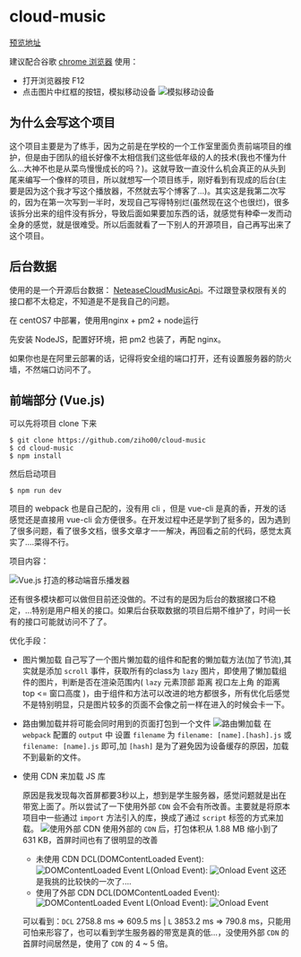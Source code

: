 # cloud-music

[预览地址](http://116.62.70.150/player/)

建议配合谷歌 [chrome 浏览器](https://www.google.cn/chrome/index.html) 使用：

+ 打开浏览器按 F12
+ 点击图片中红框的按钮，模拟移动设备
![模拟移动设备](http://116.62.70.150/static/image/模拟移动设备.jpg)

## 为什么会写这个项目

这个项目主要是为了练手，因为之前是在学校的一个工作室里面负责前端项目的维护，但是由于团队的组长好像不太相信我们这些低年级的人的技术(我也不懂为什么...大神不也是从菜鸟慢慢成长的吗？)。这就导致一直没什么机会真正的从头到尾来编写一个像样的项目，所以就想写一个项目练手，刚好看到有现成的后台(主要是因为这个我才写这个播放器，不然就去写个博客了...)。其实这是我第二次写的，因为在第一次写到一半时，发现自己写得特别烂(虽然现在这个也很烂)，很多该拆分出来的组件没有拆分，导致后面如果要加东西的话，就感觉有种牵一发而动全身的感觉，就是很难受。所以后面就看了一下别人的开源项目，自己再写出来了这个项目。

## 后台数据

使用的是一个开源后台数据： [NeteaseCloudMusicApi](https://github.com/Binaryify/NeteaseCloudMusicApi)。不过跟登录权限有关的接口都不太稳定，不知道是不是我自己的问题。

在 centOS7 中部署，使用用nginx + pm2 + node运行

先安装 NodeJS，配置好环境，把 pm2 也装了，再配 nginx。 

如果你也是在阿里云部署的话，记得将安全组的端口打开，还有设置服务器的防火墙，不然端口访问不了。

## 前端部分 (Vue.js)
可以先将项目 clone 下来
```
$ git clone https://github.com/ziho00/cloud-music
$ cd cloud-music
$ npm install
```
然后启动项目
```
$ npm run dev
```
项目的 webpack 也是自己配的，没有用 cli ，但是 vue-cli 是真的香，开发的话感觉还是直接用 vue-cli 会方便很多。在开发过程中还是学到了挺多的，因为遇到了很多问题，看了很多文档，很多文章才一一解决，再回看之前的代码，感觉太真实了....菜得不行。

项目内容：

![Vue.js 打造的移动端音乐播发器](http://116.62.70.150/static/image/cloudMusic.png "Vue.js 打造的移动端音乐播发器")

还有很多模块都可以做但目前还没做的。不过有的是因为后台的数据接口不稳定，...特别是用户相关的接口。如果后台获取数据的项目后期不维护了，时间一长有的接口可能就访问不了了。

优化手段：
+ 图片懒加载
	自己写了一个图片懒加载的组件和配套的懒加载方法(加了节流),其实就是添加 `scroll` 事件，获取所有的class为 `lazy` 图片，即使用了懒加载组件的图片，判断是否在渲染范围内( `lazy` 元素顶部 距离 视口左上角 的距离 top <= 窗口高度 )，由于组件和方法可以改进的地方都很多，所有优化后感觉不是特别明显，只是图片较多的页面不会像之前一样在进入的时候会卡一下。

+ 路由懒加载并将可能会同时用到的页面打包到一个文件
	![路由懒加载](http://116.62.70.150/static/image/player_README7.jpg)
	在 `webpack` 配置的 `output` 中 设置 `filename` 为 `filename: [name].[hash].js` 或 `filename: [name].js` 即可,加 `[hash]` 是为了避免因为设备缓存的原因，加载不到最新的文件。
+ 使用 CDN 来加载 JS 库
	
	原因是我发现每次首屏都要3秒以上，想到是学生服务器，感觉问题就是出在带宽上面了。所以尝试了一下使用外部 `CDN` 会不会有所改善。主要就是将原本项目中一些通过 `import` 方法引入的库，换成了通过 `script` 标签的方式来加载。
	![使用外部 CDN](http://116.62.70.150/static/image/player_README8.jpg)
	使用外部的 `CDN` 后，打包体积从 1.88 MB 缩小到了 631 KB，首屏时间也有了很明显的改善
	+ 未使用 CDN
		DCL(DOMContentLoaded Event):
		![DOMContentLoaded Event](http://116.62.70.150/static/image/player_README5.png)
		L(Onload Event):
		![Onload Event](http://116.62.70.150/static/image/player_README6.png)
		这还是我挑的比较快的一次了....
	+ 使用了外部 CDN
		DCL(DOMContentLoaded Event):
		![DOMContentLoaded Event](http://116.62.70.150/static/image/player_README3.png)
		L(Onload Event):
		![Onload Event](http://116.62.70.150/static/image/player_README4.png)

	可以看到：`DCL` 2758.8 ms => 609.5 ms | `L` 3853.2 ms => 790.8 ms，只能用可怕来形容了，也可以看到学生服务器的带宽是真的低...，没使用外部 `CDN` 的首屏时间居然是，使用了 `CDN` 的 4 ~ 5 倍。




